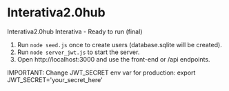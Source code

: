 # Interativa2.0hub
Interativa2.0hub
Interativa - Ready to run (final)

1) Run `node seed.js` once to create users (database.sqlite will be created).
2) Run `node server_jwt.js` to start the server.
3) Open http://localhost:3000 and use the front-end or /api endpoints.

IMPORTANT: Change JWT_SECRET env var for production:
export JWT_SECRET='your_secret_here'
